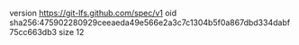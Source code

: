version https://git-lfs.github.com/spec/v1
oid sha256:475902280929ceeaeda49e566e2a3c7c1304b5f0a867dbd334dabf75cc663db3
size 12
